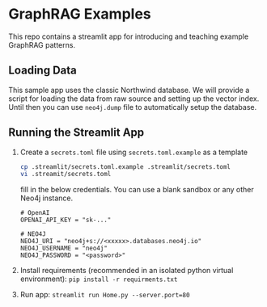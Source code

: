 # GraphRAG Examples
This repo contains a streamlit app for introducing and teaching example GraphRAG patterns.

## Loading Data
This sample app uses the classic Northwind database. We will provide a script for loading the data from raw source and setting up the vector index. Until then you can use `neo4j.dump` file to automatically setup the database. 

## Running the Streamlit App
1. Create a `secrets.toml` file using `secrets.toml.example` as a template
    ```bash
    cp .streamlit/secrets.toml.example .streamlit/secrets.toml
    vi .streamit/secrets.toml
    ```
    fill in the below credentials.  You can use a blank sandbox or any other Neo4j instance.
    ```env
    # OpenAI
    OPENAI_API_KEY = "sk-..."
    
    # NEO4J
    NEO4J_URI = "neo4j+s://<xxxxx>.databases.neo4j.io"
    NEO4J_USERNAME = "neo4j"
    NEO4J_PASSWORD = "<password>"
    ```

2. Install requirements (recommended in an isolated python virtual environment): `pip install -r requirments.txt`
3. Run app: `streamlit run Home.py --server.port=80`


